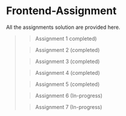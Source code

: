 # Frontend-Assignment
All the assignments solution are provided here.
>> Assignment 1 completed)
>
>> Assignment 2 (completed)
>
>> Assignment 3 (completed)
>
>> Assignment 4 (completed)
>
>> Assignment 5 (completed)
>
>> Assignment 6 (In-progress)
>
>> Assignment 7 (In-progress)

